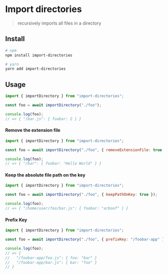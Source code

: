 # Import directories

> recursively imports all files in a directory

## Install

```bash
# npm
npm install import-directories

# yarn
yarn add import-directories
```

## Usage

```js
import { importDirectory } from "import-directories";

const foo = await importDirectory("./foo");

console.log(foo);
// => { "/bar.js": { foobar: 2 } }
```

#### Remove the extension file

```js
import { importDirectory } from "import-directories";

const foo = await importDirectory("./foo", { removeExtensionFile: true });

console.log(foo);
// => { "/bar": { foobar: "Hello World" } }
```

#### Keep the absolute file path on the key

```js
import { importDirectory } from "import-directories";

const foo = await importDirectory("./foo", { keepPathOnKey: true });

console.log(foo);
// => { "/home/user/foo/bar.js": { foobar: "arboof" } }
```

#### Prefix Key

```js
import { importDirectory } from "import-directories";

const foo = await importDirectory("./foo", { prefixKey: "/foobar-app" });

console.log(foo);
// => { 
//   "/foobar-app/foo.js": { foo: "bar" }
//   "/foobar-app/bar.js": { bar: "foo" }
// }
```
